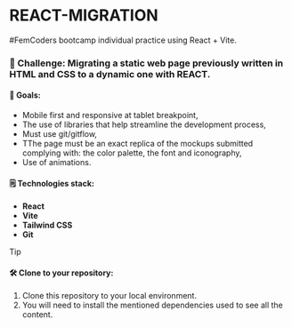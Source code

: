 # REACT-MIGRATION  

#FemCoders bootcamp individual practice using React + Vite.

<h3> 🎯 Challenge: Migrating a static web page previously written in HTML and CSS to a dynamic one with REACT.</h2>

<h4> 🏁 Goals:</h4>
<ul>
<li>Mobile first and responsive at tablet breakpoint,</li>
<li>The use of libraries that help streamline the development process,</li>
<li>Must use git/gitflow,</li>
<li>TThe page must be an exact replica of the mockups submitted complying with: the color palette,
the font and iconography,</li>
<li>Use of animations.</li>
</ul>

<h4>🗒 Technologies stack:</h4>
<ul>
<li><strong>React</strong></li>
<li><strong>Vite</strong></li>
<li><strong>Tailwind CSS</strong></li>
<li><strong>Git</strong></li>
</ul>

> [!TIP]
> <h4>🛠 Clone to your repository:</h4>
> <ol>
> <li>Clone this repository to your local environment.</li>
> <li>You will need to install the mentioned dependencies used to see all the content.</li>
> </ol>
